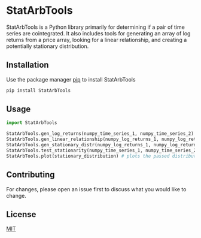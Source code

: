 # StatArbTools

StatArbTools is a Python library primarily for determining if a pair of time series are cointegrated.
It also includes tools for generating an array of log returns from a price array, looking for a linear relationship,
and creating a potentially stationary distribution.

## Installation

Use the package manager [pip](https://pip.pypa.io/en/stable/) to install StatArbTools

```bash
pip install StatArbTools
```

## Usage

```python
import StatArbTools

StatArbTools.gen_log_returns(numpy_time_series_1, numpy_time_series_2) # returns numpy arrays of the log returns for each time series
StatArbTools.gen_linear_relationship(numpy_log_returns_1, numpy_log_returns_2) # returns the coefficient from a linear regression between the two log returns arrays
StatArbTools.gen_stationary_distr(numpy_log_returns_1, numpy_log_returns_2, coefficient) # returns the linear combination of the two log returns arrays based on a linear regression coefficient
StatArbTools.test_stationarity(numpy_time_series_1, numpy_time_series_2) # returns True if the null hypothesis of an Augmented Dickey Fuller test is rejected and False otherwise. It also returns the p-value of the ADF test.
StatArbTools.plot(stationary_distribution) # plots the passed distribution
```

## Contributing
For changes, please open an issue first to discuss what you would like to change.

## License
[MIT](https://choosealicense.com/licenses/mit/)